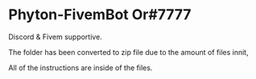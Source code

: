 # Phyton-FivemBot Or#7777
Discord &amp; Fivem supportive.

The folder has been converted to zip file due to the amount of files innit,

All of the instructions are inside of the files.

